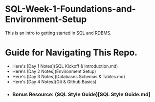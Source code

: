 # SQL-Week-1-Foundations-and-Environment-Setup
This is an intro to getting started in SQL and RDBMS.

# Guide for Navigating This Repo.
- Here's [Day 1 Notes](SQL Kickoff & Introduction.md)
- Here's [Day 2 Notes](Environment Setup)
- Here's [Day 3 Notes](Databases Schemas & Tables.md)
- Here's [Day 4 Notes](Git & Github Basics)
- ### Bonus Resource: (SQL Style Guide)[SQL Style Guide.md]

